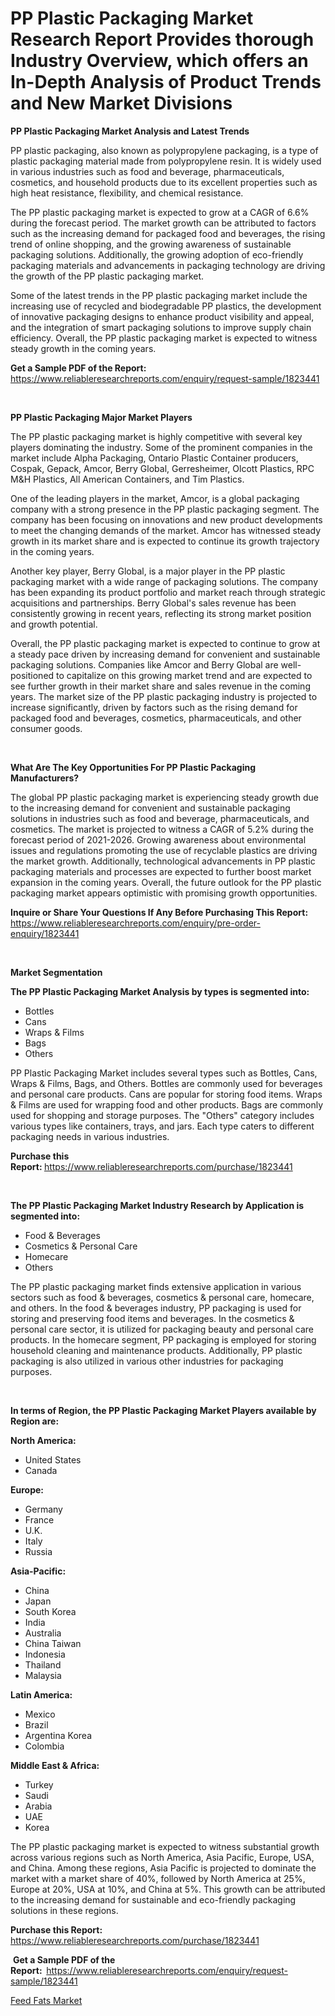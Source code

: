 <p><h1>PP Plastic Packaging Market Research Report Provides thorough Industry Overview, which offers an In-Depth Analysis of Product Trends and New Market Divisions</h1></p><p><strong>PP Plastic Packaging Market Analysis and Latest Trends</strong></p>
<p><p>PP plastic packaging, also known as polypropylene packaging, is a type of plastic packaging material made from polypropylene resin. It is widely used in various industries such as food and beverage, pharmaceuticals, cosmetics, and household products due to its excellent properties such as high heat resistance, flexibility, and chemical resistance.</p><p>The PP plastic packaging market is expected to grow at a CAGR of 6.6% during the forecast period. The market growth can be attributed to factors such as the increasing demand for packaged food and beverages, the rising trend of online shopping, and the growing awareness of sustainable packaging solutions. Additionally, the growing adoption of eco-friendly packaging materials and advancements in packaging technology are driving the growth of the PP plastic packaging market.</p><p>Some of the latest trends in the PP plastic packaging market include the increasing use of recycled and biodegradable PP plastics, the development of innovative packaging designs to enhance product visibility and appeal, and the integration of smart packaging solutions to improve supply chain efficiency. Overall, the PP plastic packaging market is expected to witness steady growth in the coming years.</p></p>
<p><strong>Get a Sample PDF of the Report:&nbsp;</strong> <a href="https://www.reliableresearchreports.com/enquiry/request-sample/1823441">https://www.reliableresearchreports.com/enquiry/request-sample/1823441</a></p>
<p>&nbsp;</p>
<p><strong>PP Plastic Packaging Major Market Players</strong></p>
<p><p>The PP plastic packaging market is highly competitive with several key players dominating the industry. Some of the prominent companies in the market include Alpha Packaging, Ontario Plastic Container producers, Cospak, Gepack, Amcor, Berry Global, Gerresheimer, Olcott Plastics, RPC M&H Plastics, All American Containers, and Tim Plastics. </p><p>One of the leading players in the market, Amcor, is a global packaging company with a strong presence in the PP plastic packaging segment. The company has been focusing on innovations and new product developments to meet the changing demands of the market. Amcor has witnessed steady growth in its market share and is expected to continue its growth trajectory in the coming years.</p><p>Another key player, Berry Global, is a major player in the PP plastic packaging market with a wide range of packaging solutions. The company has been expanding its product portfolio and market reach through strategic acquisitions and partnerships. Berry Global's sales revenue has been consistently growing in recent years, reflecting its strong market position and growth potential.</p><p>Overall, the PP plastic packaging market is expected to continue to grow at a steady pace driven by increasing demand for convenient and sustainable packaging solutions. Companies like Amcor and Berry Global are well-positioned to capitalize on this growing market trend and are expected to see further growth in their market share and sales revenue in the coming years. The market size of the PP plastic packaging industry is projected to increase significantly, driven by factors such as the rising demand for packaged food and beverages, cosmetics, pharmaceuticals, and other consumer goods.</p></p>
<p>&nbsp;</p>
<p><strong>What Are The Key Opportunities For PP Plastic Packaging Manufacturers?</strong></p>
<p><p>The global PP plastic packaging market is experiencing steady growth due to the increasing demand for convenient and sustainable packaging solutions in industries such as food and beverage, pharmaceuticals, and cosmetics. The market is projected to witness a CAGR of 5.2% during the forecast period of 2021-2026. Growing awareness about environmental issues and regulations promoting the use of recyclable plastics are driving the market growth. Additionally, technological advancements in PP plastic packaging materials and processes are expected to further boost market expansion in the coming years. Overall, the future outlook for the PP plastic packaging market appears optimistic with promising growth opportunities.</p></p>
<p><strong>Inquire or Share Your Questions If Any Before Purchasing This Report:</strong> <a href="https://www.reliableresearchreports.com/enquiry/pre-order-enquiry/1823441">https://www.reliableresearchreports.com/enquiry/pre-order-enquiry/1823441</a></p>
<p>&nbsp;</p>
<p><strong>Market Segmentation</strong></p>
<p><strong>The PP Plastic Packaging Market Analysis by types is segmented into:</strong></p>
<p><ul><li>Bottles</li><li>Cans</li><li>Wraps & Films</li><li>Bags</li><li>Others</li></ul></p>
<p><p>PP Plastic Packaging Market includes several types such as Bottles, Cans, Wraps & Films, Bags, and Others. Bottles are commonly used for beverages and personal care products. Cans are popular for storing food items. Wraps & Films are used for wrapping food and other products. Bags are commonly used for shopping and storage purposes. The "Others" category includes various types like containers, trays, and jars. Each type caters to different packaging needs in various industries.</p></p>
<p><strong>Purchase this Report:&nbsp;</strong><a href="https://www.reliableresearchreports.com/purchase/1823441">https://www.reliableresearchreports.com/purchase/1823441</a></p>
<p>&nbsp;</p>
<p><strong>The PP Plastic Packaging Market Industry Research by Application is segmented into:</strong></p>
<p><ul><li>Food & Beverages</li><li>Cosmetics & Personal Care</li><li>Homecare</li><li>Others</li></ul></p>
<p><p>The PP plastic packaging market finds extensive application in various sectors such as food & beverages, cosmetics & personal care, homecare, and others. In the food & beverages industry, PP packaging is used for storing and preserving food items and beverages. In the cosmetics & personal care sector, it is utilized for packaging beauty and personal care products. In the homecare segment, PP packaging is employed for storing household cleaning and maintenance products. Additionally, PP plastic packaging is also utilized in various other industries for packaging purposes.</p></p>
<p>&nbsp;</p>
<p><strong>In terms of Region, the PP Plastic Packaging Market Players available by Region are:</strong></p>
<p>
    <p> <strong> North America: </strong>
        <ul>
            <li>United States</li>
            <li>Canada</li>
        </ul>
        </p> 
    <p> <strong> Europe: </strong>
        <ul>
            <li>Germany</li>
            <li>France</li>
            <li>U.K.</li>
            <li>Italy</li>
            <li>Russia</li>
        </ul>
        </p> 
    <p> <strong> Asia-Pacific: </strong>
        <ul>
            <li>China</li>
            <li>Japan</li>
            <li>South Korea</li>
            <li>India</li>
            <li>Australia</li>
            <li>China Taiwan</li>
            <li>Indonesia</li>
            <li>Thailand</li>
            <li>Malaysia</li>
        </ul>
        </p> 
    <p> <strong> Latin America: </strong>
        <ul>
            <li>Mexico</li>
            <li>Brazil</li>
            <li>Argentina Korea</li>
            <li>Colombia</li>
        </ul>
        </p> 
    <p> <strong> Middle East & Africa: </strong>
        <ul>
            <li>Turkey</li>
            <li>Saudi</li>
            <li>Arabia</li>
            <li>UAE</li>
            <li>Korea</li>
        </ul>
    </p>
    </p>
<p><p>The PP plastic packaging market is expected to witness substantial growth across various regions such as North America, Asia Pacific, Europe, USA, and China. Among these regions, Asia Pacific is projected to dominate the market with a market share of 40%, followed by North America at 25%, Europe at 20%, USA at 10%, and China at 5%. This growth can be attributed to the increasing demand for sustainable and eco-friendly packaging solutions in these regions.</p></p>
<p><strong>Purchase this Report: </strong><a href="https://www.reliableresearchreports.com/purchase/1823441">https://www.reliableresearchreports.com/purchase/1823441</a></p>
<p>&nbsp;<strong>Get a Sample PDF of the Report:&nbsp;&nbsp;</strong><a href="https://www.reliableresearchreports.com/enquiry/request-sample/1823441">https://www.reliableresearchreports.com/enquiry/request-sample/1823441</a></p>
<p><strong></strong></p>
<p><p><a href="https://confirmed-shield-e13.notion.site/Feed-Fats-Market-Size-Growth-and-Forecast-from-2024-2031-e78f25fe8f5046dbb8a07d23ccdb0288">Feed Fats Market</a></p></p>